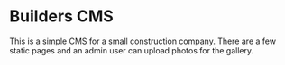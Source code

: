 # Builders CMS

This is a simple CMS for a small construction company. There are a few static pages and an admin user can upload photos
for the gallery.
